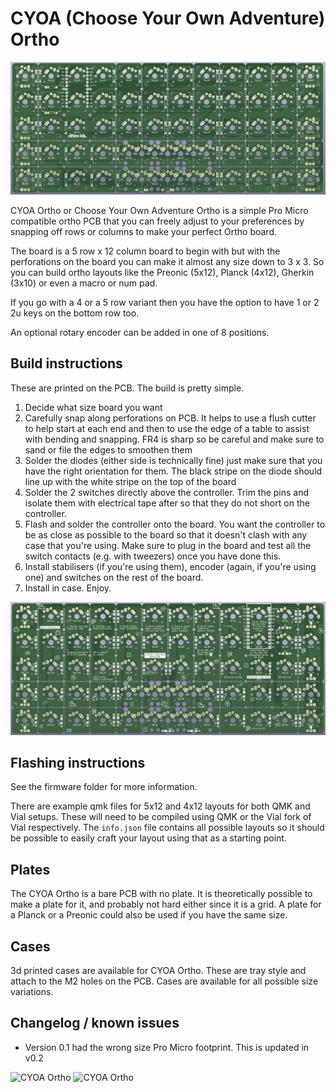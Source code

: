 # CYOA (Choose Your Own Adventure) Ortho

![CYOA Ortho](img/cyoa_ortho_front.png)

CYOA Ortho or Choose Your Own Adventure Ortho is a simple Pro Micro compatible ortho PCB that you can freely adjust to your preferences by snapping off rows or columns to make your perfect Ortho board. 

The board is a 5 row x 12 column board to begin with but with the perforations on the board you can make it almost any size down to 3 x 3. So you can build ortho layouts like the Preonic (5x12), Planck (4x12), Gherkin (3x10) or even a macro or num pad.

If you go with a 4 or a 5 row variant then you have the option to have 1 or 2 2u keys on the bottom row too.

An optional rotary encoder can be added in one of 8 positions.

## Build instructions

These are printed on the PCB. The build is pretty simple.

1. Decide what size board you want
2. Carefully snap along perforations on PCB. It helps to use a flush cutter to help start at each end and then to use the edge of a table to assist with bending and snapping. FR4 is sharp so be careful and make sure to sand or file the edges to smoothen them
3. Solder the diodes (either side is technically fine) just make sure that you have the right orientation for them. The black stripe on the diode should line up with the white stripe on the top of the board
4. Solder the 2 switches directly above the controller. Trim the pins and isolate them with electrical tape after so that they do not short on the controller.
5. Flash and solder the controller onto the board. You want the controller to be as close as possible to the board so that it doesn't clash with any case that you're using. Make sure to plug in the board and test all the switch contacts (e.g. with tweezers) once you have done this. 
6. Install stabilisers (if you're using them), encoder (again, if you're using one) and      switches on the rest of the board.
7. Install in case. Enjoy.  

![CYOA Ortho](img/cyoa_ortho_back.png)

## Flashing instructions

See the firmware folder for more information.

There are example qmk files for 5x12 and 4x12 layouts for both QMK and Vial setups. These will need to be compiled using QMK or the Vial fork of Vial respectively. The `info.json` file contains all possible layouts so it should be possible to easily craft your layout using that as a starting point. 

## Plates

The CYOA Ortho is a bare PCB with no plate. It is theoretically possible to make a plate for it, and probably not hard either since it is a grid. A plate for a Planck or a Preonic could also be used if you have the same size.

## Cases

3d printed cases are available for CYOA Ortho. These are tray style and attach to the M2 holes on the PCB. Cases are available for all possible size variations.

## Changelog / known issues

- Version 0.1 had the wrong size Pro Micro footprint. This is updated in v0.2

![CYOA Ortho](https://i.imgur.com/i41MWu9.jpeg)
![CYOA Ortho](https://i.imgur.com/0MqK27P.jpeg)
